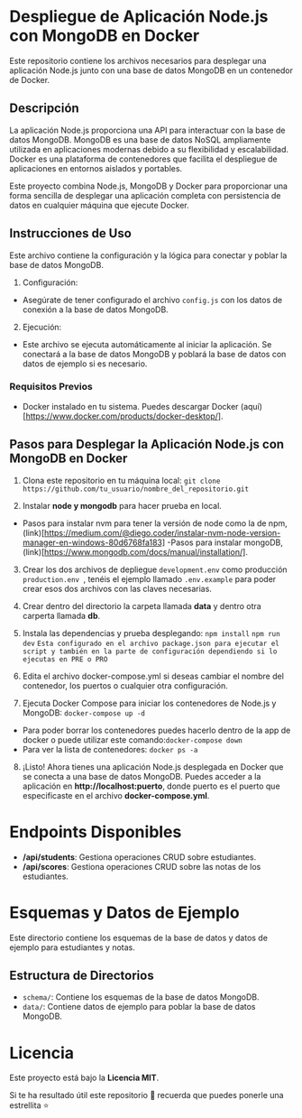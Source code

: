 # Despliegue de Aplicación Node.js con MongoDB en Docker

Este repositorio contiene los archivos necesarios para desplegar una aplicación Node.js junto con una base de datos MongoDB en un contenedor de Docker.

## Descripción

La aplicación Node.js proporciona una API para interactuar con la base de datos MongoDB. MongoDB es una base de datos NoSQL ampliamente utilizada en aplicaciones modernas debido a su flexibilidad y escalabilidad. Docker es una plataforma de contenedores que facilita el despliegue de aplicaciones en entornos aislados y portables.

Este proyecto combina Node.js, MongoDB y Docker para proporcionar una forma sencilla de desplegar una aplicación completa con persistencia de datos en cualquier máquina que ejecute Docker.

## Instrucciones de Uso

Este archivo contiene la configuración y la lógica para conectar y poblar la base de datos MongoDB.

1. Configuración:

 - Asegúrate de tener configurado el archivo `config.js` con los datos de conexión a la base de datos MongoDB.

2. Ejecución:

 - Este archivo se ejecuta automáticamente al iniciar la aplicación. Se conectará a la base de datos MongoDB y poblará la base de datos con datos de ejemplo si es necesario.


### Requisitos Previos

- Docker instalado en tu sistema. Puedes descargar Docker (aquí)[https://www.docker.com/products/docker-desktop/].

## Pasos para Desplegar la Aplicación Node.js con MongoDB en Docker

1. Clona este repositorio en tu máquina local:
```git clone https://github.com/tu_usuario/nombre_del_repositorio.git```

2. Instalar **node y mongodb** para hacer prueba en local.
 
 - Pasos para instalar nvm para tener la versión de node como la de npm, (link)[https://medium.com/@diego.coder/instalar-nvm-node-version-manager-en-windows-80d6768fa183]
 -Pasos para instalar mongoDB, (link)[https://www.mongodb.com/docs/manual/installation/].

3. Crear los dos archivos de depliegue ``` development.env ``` como producción ```production.env ```, tenéis el ejemplo llamado ```.env.example``` para poder crear esos dos archivos con las claves necesarias.

4. Crear dentro del directorio la carpeta llamada **data** y dentro otra carperta llamada **db**.

5. Instala las dependencias y prueba desplegando:
``` npm install ```
``` npm run dev ``` ` Esta configurado en el archivo package.json para ejecutar el script y también en la parte de configuración dependiendo si lo ejecutas en PRE o PRO `

6. Edita el archivo docker-compose.yml si deseas cambiar el nombre del contenedor, los puertos o cualquier otra configuración.

7. Ejecuta Docker Compose para iniciar los contenedores de Node.js y MongoDB:
``` docker-compose up -d ```
 
 - Para poder borrar los contenedores puedes hacerlo dentro de la app de docker o puede utilizar este comando:``` docker-compose down ```
 - Para ver la lista de contenedores: ```docker ps -a```

8. ¡Listo! Ahora tienes una aplicación Node.js desplegada en Docker que se conecta a una base de datos MongoDB. Puedes acceder a la aplicación en **http://localhost:puerto**, donde puerto es el puerto que especificaste en el archivo **docker-compose.yml**.

# Endpoints Disponibles

- **/api/students**: Gestiona operaciones CRUD sobre estudiantes.
- **/api/scores**: Gestiona operaciones CRUD sobre las notas de los estudiantes.

# Esquemas y Datos de Ejemplo

Este directorio contiene los esquemas de la base de datos y datos de ejemplo para estudiantes y notas.

## Estructura de Directorios

- `schema/`: Contiene los esquemas de la base de datos MongoDB.
- `data/`: Contiene datos de ejemplo para poblar la base de datos MongoDB.

# Licencia
Este proyecto está bajo la **Licencia MIT**.

Si te ha resultado útil este repositorio :wrench: recuerda que puedes ponerle una estrellita :star:
